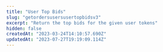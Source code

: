 ```yaml
---
title: "User Top Bids"
slug: "getordersusersusertopbidsv3"
excerpt: "Return the top bids for the given user tokens"
hidden: false
createdAt: "2023-03-24T14:10:57.690Z"
updatedAt: "2023-07-27T19:19:09.114Z"
---
```

